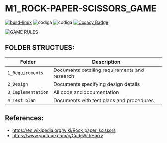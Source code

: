 # M1_ROCK-PAPER-SCISSORS_GAME
[![build-linux](https://github.com/YR4851/M-1_ROCK-PAPER-SCISSORS_GAME/actions/workflows/build-linux.yml/badge.svg)](https://github.com/YR4851/M-1_ROCK-PAPER-SCISSORS_GAME/actions/workflows/build-linux.yml)
![codiga](https://api.codiga.io/project/31055/score/svg)
![codiga](https://api.codiga.io/project/31055/status/svg)
[![Codacy Badge](https://app.codacy.com/project/badge/Grade/748bacf3457343fd84e3a6a569d34928)](https://www.codacy.com/gh/YR4851/M-1_ROCK-PAPER-SCISSORS_GAME/dashboard?utm_source=github.com&amp;utm_medium=referral&amp;utm_content=YR4851/M-1_ROCK-PAPER-SCISSORS_GAME&amp;utm_campaign=Badge_Grade)

 ![GAME RULES](https://www.coltnews.com/wp-content/uploads/2016/04/RPS.png)
 
 
## FOLDER STRUCTUES:
Folder             | Description
-------------------| -----------------------------------------
`1_Requirements`   | Documents detailing requirements and research
`2_Design`         | Documents specifying design details
`3_Implementation` | All code and documentation
`4_Test_plan`      | Documents with test plans and procedures


## References:
* https://en.wikipedia.org/wiki/Rock_paper_scissors
* https://www.youtube.com/c/CodeWithHarry



